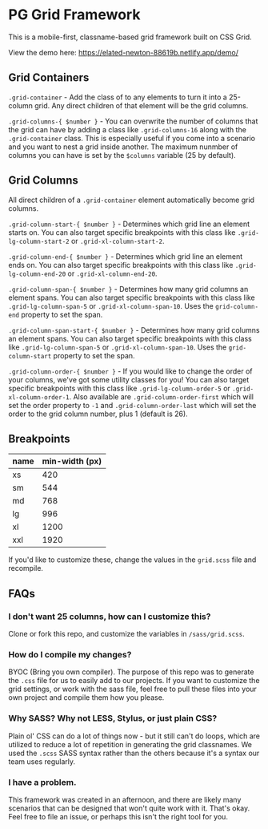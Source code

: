 # PG Grid Framework

This is a mobile-first, classname-based grid framework built on CSS Grid.

View the demo here: https://elated-newton-88619b.netlify.app/demo/

## Grid Containers

`.grid-container` - Add the class of  to any elements to turn it into a 25-column grid.
Any direct children of that element will be the grid columns.

`.grid-columns-{ $number }` - You can overwrite the number of columns that the grid can have by adding a class like `.grid-columns-16` along with the `.grid-container` class. This is especially useful if you come into a scenario and you want to nest a grid inside another. The maximum nunmber of columns you can have is set by the `$columns` variable (25 by default). 

## Grid Columns

All direct children of a `.grid-container` element automatically become grid columns.

`.grid-column-start-{ $number }` - Determines which grid line an element starts on. You can also target specific breakpoints with this class like `.grid-lg-column-start-2` or `.grid-xl-column-start-2`.

`.grid-column-end-{ $number }` - Determines which grid line an element ends on. You can also target specific breakpoints with this class like `.grid-lg-column-end-20` or `.grid-xl-column-end-20`.

`.grid-column-span-{ $number }` - Determines how many grid columns an element spans. You can also target specific breakpoints with this class like `.grid-lg-column-span-5` or `.grid-xl-column-span-10`. Uses the `grid-column-end` property to set the span.

`.grid-column-span-start-{ $number }` - Determines how many grid columns an element spans. You can also target specific breakpoints with this class like `.grid-lg-column-span-5` or `.grid-xl-column-span-10`. Uses the `grid-column-start` property to set the span.

`.grid-column-order-{ $number }` - If you would like to change the order of your columns, we've got some utility classes for you! You can also target specific breakpoints with this class like `.grid-lg-column-order-5` or `.grid-xl-column-order-1`. Also available are `.grid-column-order-first` which will set the order property to `-1` and `.grid-column-order-last` which will set the order to the grid column number, plus 1 (default is 26).

## Breakpoints

| name | min-width (px) |
| --- | --- |
| xs | 420 |
| sm | 544 |
| md | 768 |
| lg | 996 |
| xl | 1200 |
| xxl | 1920 |

If you'd like to customize these, change the values in the `grid.scss` file and recompile.

## FAQs

### I don't want 25 columns, how can I customize this?

Clone or fork this repo, and customize the variables in `/sass/grid.scss`.

### How do I compile my changes?

BYOC (Bring you own compiler).
The purpose of this repo was to generate the `.css` file for us to easily add to our projects.
If you want to customize the grid settings, or work with the sass file, feel free to pull these files into your own project and compile them how you please. 

### Why SASS? Why not LESS, Stylus, or just plain CSS?

Plain ol' CSS can do a lot of things now - but it still can't do loops, which are utilized to reduce a lot of repetition in generating the grid classnames.
We used the `.scss` SASS syntax rather than the others because it's a syntax our team uses regularly.

### I have a problem. 

This framework was created in an afternoon, and there are likely many scenarios that can be designed that won't quite work with it. That's okay. Feel free to file an issue, or perhaps this isn't the right tool for you. 